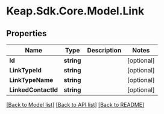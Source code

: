 # Keap.Sdk.Core.Model.Link

## Properties

Name | Type | Description | Notes
------------ | ------------- | ------------- | -------------
**Id** | **string** |  | [optional] 
**LinkTypeId** | **string** |  | [optional] 
**LinkTypeName** | **string** |  | [optional] 
**LinkedContactId** | **string** |  | [optional] 

[[Back to Model list]](../README.md#documentation-for-models) [[Back to API list]](../README.md#documentation-for-api-endpoints) [[Back to README]](../README.md)

